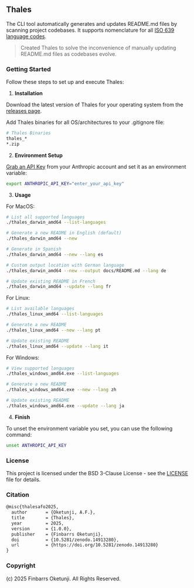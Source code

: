 ## Thales

The CLI tool automatically generates and updates README.md files by scanning project codebases. It supports nomenclature for all [ISO 639 language codes](https://en.wikipedia.org/wiki/List_of_ISO_639_language_codes).

> Created Thales to solve the inconvenience of manually updating README.md files as codebases evolve.

### Getting Started

Follow these steps to set up and execute Thales:

1. **Installation**

Download the latest version of Thales for your operating system from the [releases page](https://github.com/0xnu/thales/releases).

Add Thales binaries for all OS/architectures to your .gitignore file:

```bash
# Thales Binaries
thales_*
*.zip
```

2. **Environment Setup**

[Grab an API Key](https://www.merge.dev/blog/anthropic-api-key) from your Anthropic account and set it as an environment variable:

```bash
export ANTHROPIC_API_KEY="enter_your_api_key"
```

3. **Usage**

For MacOS:

```bash
# List all supported languages
./thales_darwin_amd64 --list-languages

# Generate a new README in English (default)
./thales_darwin_amd64 --new

# Generate in Spanish
./thales_darwin_amd64 --new --lang es

# Custom output location with German language
./thales_darwin_amd64 --new --output docs/README.md --lang de

# Update existing README in French
./thales_darwin_amd64 --update --lang fr
```

For Linux:

```bash
# List available languages
./thales_linux_amd64 --list-languages

# Generate a new README
./thales_linux_amd64 --new --lang pt

# Update existing README
./thales_linux_amd64 --update --lang it
```

For Windows:

```bash
# View supported languages
./thales_windows_amd64.exe --list-languages

# Generate a new README
./thales_windows_amd64.exe --new --lang zh

# Update existing README
./thales_windows_amd64.exe --update --lang ja
```

4. **Finish**

To unset the environment variable you set, you can use the following command:

```bash
unset ANTHROPIC_API_KEY
```

### License

This project is licensed under the BSD 3-Clause License - see the [LICENSE](LICENSE) file for details.

### Citation

```tex
@misc{thalesafo2025,
  author       = {Oketunji, A.F.},
  title        = {Thales},
  year         = 2025,
  version      = {1.0.0},
  publisher    = {Finbarrs Oketunji},
  doi          = {10.5281/zenodo.14913280},
  url          = {https://doi.org/10.5281/zenodo.14913280}
}
```

### Copyright

(c) 2025 Finbarrs Oketunji. All Rights Reserved.